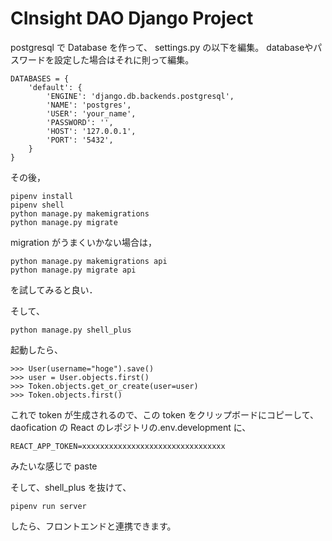 # CInsight DAO Django Project

postgresql で Database を作って、
settings.py の以下を編集。
databaseやパスワードを設定した場合はそれに則って編集。

```
DATABASES = {
    'default': {
        'ENGINE': 'django.db.backends.postgresql',
        'NAME': 'postgres',
        'USER': 'your_name',
        'PASSWORD': '',
        'HOST': '127.0.0.1',
        'PORT': '5432',
    }
}
```

その後，

```
pipenv install
pipenv shell
python manage.py makemigrations
python manage.py migrate
```

migration がうまくいかない場合は，

```
python manage.py makemigrations api
python manage.py migrate api
```

を試してみると良い．


そして、

```
python manage.py shell_plus
```

起動したら、

```
>>> User(username="hoge").save()
>>> user = User.objects.first()
>>> Token.objects.get_or_create(user=user)
>>> Token.objects.first()
```

これで token が生成されるので、この token をクリップボードにコピーして、
daofication の React のレポジトリの.env.development に、

```
REACT_APP_TOKEN=xxxxxxxxxxxxxxxxxxxxxxxxxxxxxxxx
```

みたいな感じで paste

そして、shell_plus を抜けて、

```
pipenv run server
```

したら、フロントエンドと連携できます。
